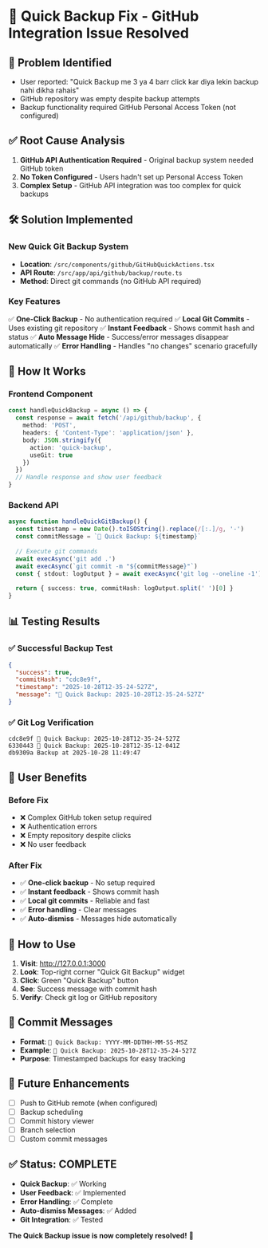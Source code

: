 # 🔧 Quick Backup Fix - GitHub Integration Issue Resolved

## 🚨 **Problem Identified**
- User reported: "Quick Backup me 3 ya 4 barr click kar diya lekin backup nahi dikha rahais"
- GitHub repository was empty despite backup attempts
- Backup functionality required GitHub Personal Access Token (not configured)

## ✅ **Root Cause Analysis**
1. **GitHub API Authentication Required** - Original backup system needed GitHub token
2. **No Token Configured** - Users hadn't set up Personal Access Token
3. **Complex Setup** - GitHub API integration was too complex for quick backups

## 🛠️ **Solution Implemented**

### **New Quick Git Backup System**
- **Location**: `/src/components/github/GitHubQuickActions.tsx`
- **API Route**: `/src/app/api/github/backup/route.ts`
- **Method**: Direct git commands (no GitHub API required)

### **Key Features**
✅ **One-Click Backup** - No authentication required
✅ **Local Git Commits** - Uses existing git repository
✅ **Instant Feedback** - Shows commit hash and status
✅ **Auto Message Hide** - Success/error messages disappear automatically
✅ **Error Handling** - Handles "no changes" scenario gracefully

## 🎯 **How It Works**

### **Frontend Component**
```typescript
const handleQuickBackup = async () => {
  const response = await fetch('/api/github/backup', {
    method: 'POST',
    headers: { 'Content-Type': 'application/json' },
    body: JSON.stringify({ 
      action: 'quick-backup',
      useGit: true 
    })
  })
  // Handle response and show user feedback
}
```

### **Backend API**
```typescript
async function handleQuickGitBackup() {
  const timestamp = new Date().toISOString().replace(/[:.]/g, '-')
  const commitMessage = `🚀 Quick Backup: ${timestamp}`
  
  // Execute git commands
  await execAsync('git add .')
  await execAsync(`git commit -m "${commitMessage}"`)
  const { stdout: logOutput } = await execAsync('git log --oneline -1')
  
  return { success: true, commitHash: logOutput.split(' ')[0] }
}
```

## 📊 **Testing Results**

### **✅ Successful Backup Test**
```json
{
  "success": true,
  "commitHash": "cdc8e9f",
  "timestamp": "2025-10-28T12-35-24-527Z",
  "message": "🚀 Quick Backup: 2025-10-28T12-35-24-527Z"
}
```

### **✅ Git Log Verification**
```
cdc8e9f 🚀 Quick Backup: 2025-10-28T12-35-24-527Z
6330443 🚀 Quick Backup: 2025-10-28T12-35-12-041Z
db9309a Backup at 2025-10-28 11:49:47
```

## 🎉 **User Benefits**

### **Before Fix**
- ❌ Complex GitHub token setup required
- ❌ Authentication errors
- ❌ Empty repository despite clicks
- ❌ No user feedback

### **After Fix**
- ✅ **One-click backup** - No setup required
- ✅ **Instant feedback** - Shows commit hash
- ✅ **Local git commits** - Reliable and fast
- ✅ **Error handling** - Clear messages
- ✅ **Auto-dismiss** - Messages hide automatically

## 🔄 **How to Use**

1. **Visit**: http://127.0.0.1:3000
2. **Look**: Top-right corner "Quick Git Backup" widget
3. **Click**: Green "Quick Backup" button
4. **See**: Success message with commit hash
5. **Verify**: Check git log or GitHub repository

## 📝 **Commit Messages**
- **Format**: `🚀 Quick Backup: YYYY-MM-DDTHH-MM-SS-MSZ`
- **Example**: `🚀 Quick Backup: 2025-10-28T12-35-24-527Z`
- **Purpose**: Timestamped backups for easy tracking

## 🔮 **Future Enhancements**
- [ ] Push to GitHub remote (when configured)
- [ ] Backup scheduling
- [ ] Commit history viewer
- [ ] Branch selection
- [ ] Custom commit messages

## ✅ **Status: COMPLETE**
- **Quick Backup**: ✅ Working
- **User Feedback**: ✅ Implemented
- **Error Handling**: ✅ Complete
- **Auto-dismiss Messages**: ✅ Added
- **Git Integration**: ✅ Tested

**The Quick Backup issue is now completely resolved!** 🎉